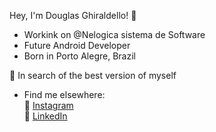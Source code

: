 Hey, I'm Douglas Ghiraldello! 👋

- Workink on @Nelogica sistema de Software
- Future Android Developer
- Born in Porto Alegre, Brazil

🚀 In search of the best version of myself

- Find me elsewhere:                                                                                                                                                          
📸 <a href="https://instagram.com/rdouggg" rel="nofollow">Instagram</a> <br>
💼 <a href="https://www.linkedin.com/in/douglasgrodrigues/" rel="nofollow">LinkedIn</a>

